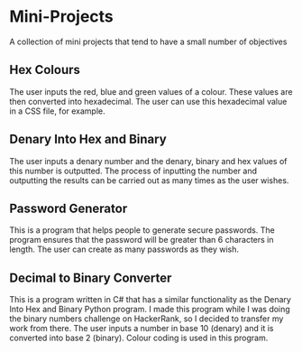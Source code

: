 # Mini-Projects
A collection of mini projects that tend to have a small number of objectives

## Hex Colours
The user inputs the red, blue and green values of a colour. These values are then converted into hexadecimal. The user can use this hexadecimal value in a CSS file, for example.

## Denary Into Hex and Binary
The user inputs a denary number and the denary, binary and hex values of this number is outputted. The process of inputting the number and
outputting the results can be carried out as many times as the user wishes.

## Password Generator
This is a program that helps people to generate secure passwords. The program ensures that the password will be greater than 6 characters in length. The user can create as many passwords as they wish.

## Decimal to Binary Converter
This is a program written in C# that has a similar functionality as the Denary Into Hex and Binary Python program. I made this program while I was doing the binary numbers challenge on HackerRank, so I decided to transfer my work from there. The user inputs a number in base 10 (denary) and it is converted into base 2 (binary). Colour coding is used in this program.
